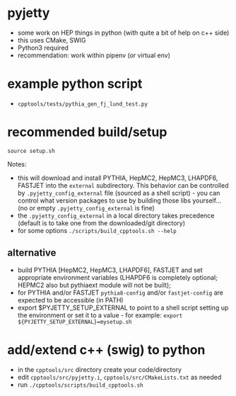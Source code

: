 # pyjetty

- some work on HEP things in python (with quite a bit of help on c++ side)
- this uses CMake, SWIG
- Python3 required
- recommendation: work within pipenv (or virtual env)

# example python script

 - `cpptools/tests/pythia_gen_fj_lund_test.py`

# recommended build/setup

```
source setup.sh
```

Notes: 
- this will download and install PYTHIA, HepMC2, HepMC3, LHAPDF6, FASTJET into the `external` subdirectory. This behavior can be controlled by `.pyjetty_config_external` file (sourced as a shell script) - you can control what version packages to use by building those libs yourself... (no or empty `.pyjetty_config_external` is fine)
- the `.pyjetty_config_external` in a local directory takes precedence (default is to take one from the downloaded/git directory)
- for some options `./scripts/build_cpptools.sh --help`

## alternative

- build PYTHIA [HepMC2, HepMC3, LHAPDF6], FASTJET and set appropriate environment variables (LHAPDF6 is completely optional; HEPMC2 also but pythiaext module will not be built);
- for PYTHIA and/or FASTJET `pythia8-config` and/or `fastjet-config` are expected to be accessible (in PATH)
- export $PYJETTY_SETUP_EXTERNAL to point to a shell script setting up the environment or set it to a value - for example: `export ${PYJETTY_SETUP_EXTERNAL}=mysetup.sh`

# add/extend c++ (swig) to python

- in the `cpptools/src` directory create your code/directory
- edit `cpptools/src/pyjetty.i`, `cpptools/src/CMakeLists.txt` as needed
- run `./cpptools/scripts/build_cpptools.sh`
